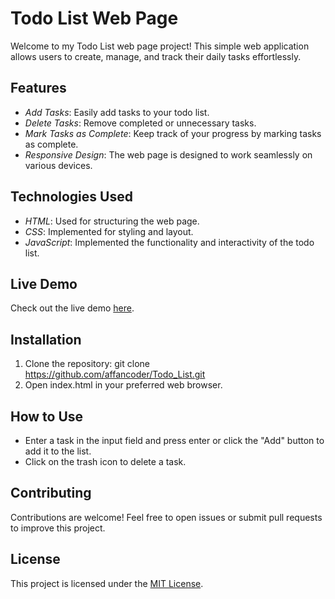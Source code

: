 # Todo List Web Page

Welcome to my Todo List web page project! This simple web application allows users to create, manage, and track their daily tasks effortlessly.

## Features

- *Add Tasks*: Easily add tasks to your todo list.
- *Delete Tasks*: Remove completed or unnecessary tasks.
- *Mark Tasks as Complete*: Keep track of your progress by marking tasks as complete.
- *Responsive Design*: The web page is designed to work seamlessly on various devices.

## Technologies Used

- *HTML*: Used for structuring the web page.
- *CSS*: Implemented for styling and layout.
- *JavaScript*: Implemented the functionality and interactivity of the todo list.

## Live Demo

Check out the live demo [here](https://affancoder.github.io/Todo_List/).

## Installation

1. Clone the repository: git clone https://github.com/affancoder/Todo_List.git
2. Open index.html in your preferred web browser.

## How to Use

- Enter a task in the input field and press enter or click the "Add" button to add it to the list.
- Click on the trash icon to delete a task.

## Contributing

Contributions are welcome! Feel free to open issues or submit pull requests to improve this project.

## License

This project is licensed under the [MIT License](LICENSE).
